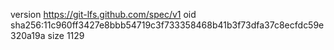 version https://git-lfs.github.com/spec/v1
oid sha256:11c960ff3427e8bbb54719c3f733358468b41b3f73dfa37c8ecfdc59e320a19a
size 1129
